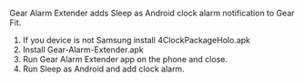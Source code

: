Gear Alarm Extender adds Sleep as Android clock alarm notification to Gear Fit. 

1. If you device is not Samsung install 4ClockPackageHolo.apk
2. Install Gear-Alarm-Extender.apk
3. Run Gear Alarm Extender app on the phone and close.
4. Run Sleep as Android and add clock alarm.
